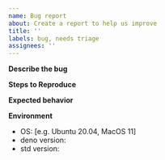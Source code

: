 ```yaml
---
name: Bug report
about: Create a report to help us improve
title: ''
labels: bug, needs triage
assignees: ''
---
```


**Describe the bug**

**Steps to Reproduce**

<!--
Example
1. Create a file with the contents ...
2. Create a script with the contents ...
3. Execute the command ...
4. See error
-->

**Expected behavior**

<!-- A clear and concise description of what you expected to happen. -->

**Environment**

<!-- please complete the following information -->

- OS: [e.g. Ubuntu 20.04, MacOS 11]
- deno version:
- std version:
